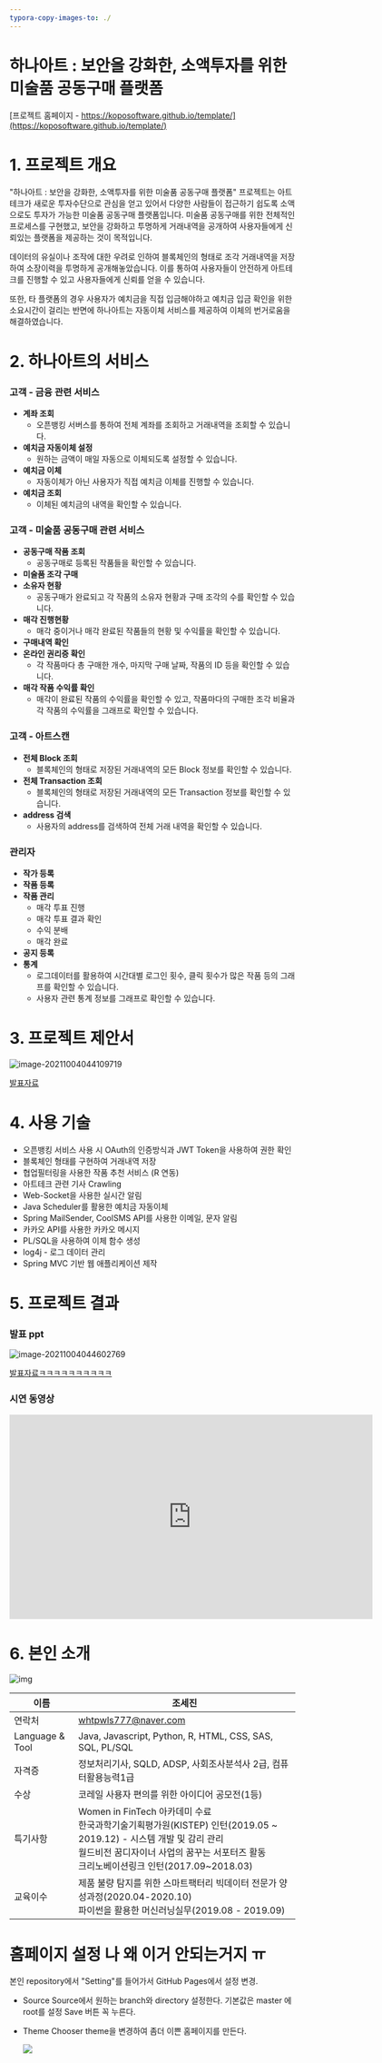 ```yaml
---
typora-copy-images-to: ./
---
```




# 하나아트 : 보안을 강화한, 소액투자를 위한 미술품 공동구매 플랫폼

[프로젝트 홈페이지 - https://koposoftware.github.io/template/](https://koposoftware.github.io/template/)



# 1. 프로젝트 개요

"하나아트 : 보안을 강화한, 소액투자를 위한 미술품 공동구매 플랫폼" 프로젝트는 아트테크가 새로운 투자수단으로 관심을 얻고 있어서 다양한 사람들이 접근하기 쉽도록 소액으로도 투자가 가능한 미술품 공동구매 플랫폼입니다. 미술품 공동구매를 위한 전체적인 프로세스를 구현했고, 보안을 강화하고 투명하게 거래내역을 공개하여 사용자들에게 신뢰있는 플랫폼을 제공하는 것이 목적입니다.

데이터의 유실이나 조작에 대한 우려로 인하여 블록체인의 형태로 조각 거래내역을 저장하여 소장이력을 투명하게 공개해놓았습니다.  이를 통하여 사용자들이 안전하게 아트테크를 진행할 수 있고 사용자들에게 신뢰를 얻을 수 있습니다.

또한, 타 플랫폼의 경우 사용자가 예치금을 직접 입금해야하고 예치금 입금 확인을 위한 소요시간이 걸리는 반면에 하나아트는 자동이체 서비스를 제공하여 이체의 번거로움을 해결하였습니다.



# 2. 하나아트의 서비스

### 고객 - 금융 관련 서비스

- **계좌 조회**
  - 오픈뱅킹 서버스를 통하여 전체 계좌를 조회하고 거래내역을 조회할 수 있습니다.
- **예치금 자동이체 설정**
  - 원하는 금액이 매일 자동으로 이체되도록 설정할 수 있습니다.
- **예치금 이체**
  - 자동이체가 아닌 사용자가 직접 예치금 이체를 진행할 수 있습니다.
- **예치금 조회**
  - 이체된 예치금의 내역을 확인할 수 있습니다.



### 고객 - 미술품 공동구매 관련 서비스

- **공동구매 작품 조회**
  - 공동구매로 등록된 작품들을 확인할 수 있습니다.
- **미술품 조각 구매**
- **소유자 현황**
  - 공동구매가 완료되고 각 작품의 소유자 현황과 구매 조각의 수를 확인할 수 있습니다.
- **매각 진행현황**
  - 매각 중이거나 매각 완료된 작품들의 현황 및 수익률을 확인할 수 있습니다.
- **구매내역 확인**
- **온라인 권리증 확인**
  - 각 작품마다 총 구매한 개수, 마지막 구매 날짜, 작품의 ID 등을 확인할 수 있습니다.
- **매각 작품 수익률 확인**
  - 매각이 완료된 작품의 수익률을 확인할 수 있고, 작품마다의 구매한 조각 비율과 각 작품의 수익률을 그래프로 확인할 수 있습니다.



### 고객 - 아트스캔

- **전체 Block 조회**
  - 블록체인의 형태로 저장된 거래내역의 모든 Block 정보를 확인할 수 있습니다.
- **전체 Transaction 조회**
  - 블록체인의 형태로 저장된 거래내역의 모든 Transaction 정보를 확인할 수 있습니다.
- **address 검색**
  - 사용자의 address를 검색하여 전체 거래 내역을 확인할 수 있습니다.



### 관리자

- **작가 등록**
- **작품 등록**
- **작품 관리**
  - 매각 투표 진행
  - 매각 투표 결과 확인
  - 수익 분배
  - 매각 완료
- **공지 등록**
- **통계** 
  - 로그데이터를 활용하여 시간대별 로그인 횟수, 클릭 횟수가 많은 작품 등의 그래프를 확인할 수 있습니다.
  - 사용자 관련 통계 정보를 그래프로 확인할 수 있습니다.



# 3. 프로젝트 제안서

![image-20211004044109719](image-20211004044109719.png)

[발표자료](/하나아트_제안서.pdf)<br>





# 4. 사용 기술

- 오픈뱅킹 서비스 사용 시 OAuth의 인증방식과 JWT Token을 사용하여 권한 확인
- 블록체인 형태를 구현하여 거래내역 저장
- 협업필터링을 사용한 작품 추천 서비스 (R 연동)
- 아트테크 관련 기사 Crawling
- Web-Socket을 사용한 실시간 알림
- Java Scheduler를 활용한 예치금 자동이체
- Spring MailSender, CoolSMS API를 사용한 이메일, 문자 알림
- 카카오 API를 사용한 카카오 메시지
- PL/SQL을 사용하여 이체 함수 생성
- log4j - 로그 데이터 관리
- Spring MVC 기반 웹 애플리케이션 제작





# 5. 프로젝트 결과

### 발표 ppt 
![image-20211004044602769](image-20211004044602769.png)

[발표자료ㅋㅋㅋㅋㅋㅋㅋㅋㅋㅋ](/project.pptx)<br>



### 시연 동영상 

   <iframe id="ytplayer" type="text/html" width="640" height="360" src="https://youtu.be/qSwVssVAg8I" frameborder="0"></iframe>



# 6. 본인 소개



![img](img-1633289558744.PNG) 

| 이름            | 조세진                                                       |
| --------------- | ------------------------------------------------------------ |
| 연락처          | whtpwls777@naver.com                                         |
| Language & Tool | Java, Javascript, Python, R, HTML, CSS, SAS, SQL, PL/SQL     |
| 자격증          | 정보처리기사, SQLD, ADSP, 사회조사분석사 2급, 컴퓨터활용능력1급 |
| 수상            | 코레일 사용자 편의를 위한 아이디어 공모전(1등)               |
| 특기사항        | Women in FinTech 아카데미 수료<br />한국과학기술기획평가원(KISTEP) 인턴(2019.05 ~ 2019.12) - 시스템 개발 및 감리 관리 <br />월드비전 꿈디자이너 사업의 꿈꾸는 서포터즈 활동<br />크리노베이션링크 인턴(2017.09~2018.03) |
| 교육이수        | 제품 불량 탐지를 위한 스마트팩터리 빅데이터 전문가 양성과정(2020.04-2020.10)<br />파이썬을 활용한 머신러닝실무(2019.08 - 2019.09) |





# 홈페이지 설정 나 왜 이거 안되는거지 ㅠ
 본인 repository에서 "Setting"를 들어가서 GitHub Pages에서 설정 변경.
* Source
 Source에서 원하는 branch와 directory 설정한다. 
 기본값은 master 에 root를 설정 
 Save 버튼 꼭 누른다.

 * Theme Chooser
 theme을 변경하여 좀더 이쁜 홈페이지를 만든다.
   
   <img src="homepage.JPG"/><br>

